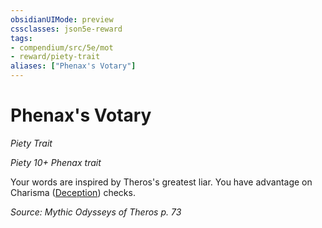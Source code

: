 ```yaml
---
obsidianUIMode: preview
cssclasses: json5e-reward
tags:
- compendium/src/5e/mot
- reward/piety-trait
aliases: ["Phenax's Votary"]
---
```

# Phenax's Votary
*Piety Trait*  

*Piety 10+ Phenax trait*

Your words are inspired by Theros's greatest liar. You have advantage on Charisma ([Deception](/Systems/5e/rules/skills.md#Deception)) checks.

*Source: Mythic Odysseys of Theros p. 73*